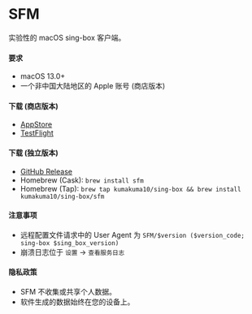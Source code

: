 # SFM

实验性的 macOS sing-box 客户端。

#### 要求

- macOS 13.0+
- 一个非中国大陆地区的 Apple 账号 (商店版本)

#### 下载 (商店版本)

- [AppStore](https://apps.apple.com/us/app/sing-box/id6451272673)
- [TestFlight](https://testflight.apple.com/join/AcqO44FH)

#### 下载 (独立版本)

- [GitHub Release](https://github.com/SagerNet/sing-box/releases/latest)
- Homebrew (Cask): `brew install sfm`
- Homebrew (Tap): `brew tap kumakuma10/sing-box && brew install kumakuma10/sing-box/sfm`

#### 注意事项

- 远程配置文件请求中的 User Agent 为 `SFM/$version ($version_code; sing-box $sing_box_version)`
- 崩溃日志位于 `设置` -> `查看服务日志`

#### 隐私政策

- SFM 不收集或共享个人数据。
- 软件生成的数据始终在您的设备上。
